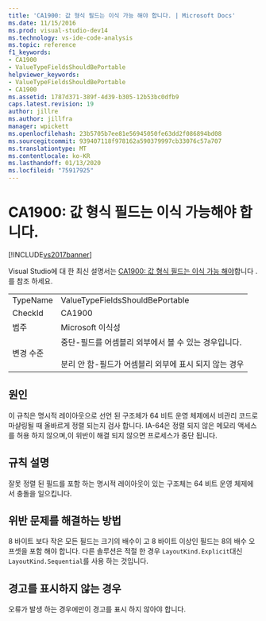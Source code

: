 ```yaml
---
title: 'CA1900: 값 형식 필드는 이식 가능 해야 합니다. | Microsoft Docs'
ms.date: 11/15/2016
ms.prod: visual-studio-dev14
ms.technology: vs-ide-code-analysis
ms.topic: reference
f1_keywords:
- CA1900
- ValueTypeFieldsShouldBePortable
helpviewer_keywords:
- ValueTypeFieldsShouldBePortable
- CA1900
ms.assetid: 1787d371-389f-4d39-b305-12b53bc0dfb9
caps.latest.revision: 19
author: jillre
ms.author: jillfra
manager: wpickett
ms.openlocfilehash: 23b5705b7ee81e56945050fe63dd2f086894bd08
ms.sourcegitcommit: 939407118f978162a590379997cb33076c57a707
ms.translationtype: MT
ms.contentlocale: ko-KR
ms.lasthandoff: 01/13/2020
ms.locfileid: "75917925"
---
```

# <a name="ca1900-value-type-fields-should-be-portable"></a>CA1900: 값 형식 필드는 이식 가능해야 합니다.
[!INCLUDE[vs2017banner](../includes/vs2017banner.md)]

Visual Studio에 대 한 최신 설명서는 [CA1900: 값 형식 필드는 이식 가능 해야](/visualstudio/code-quality/ca1900-value-type-fields-should-be-portable)합니다 .를 참조 하세요.

|||
|-|-|
|TypeName|ValueTypeFieldsShouldBePortable|
|CheckId|CA1900|
|범주|Microsoft 이식성|
|변경 수준|중단-필드를 어셈블리 외부에서 볼 수 있는 경우입니다.<br /><br /> 분리 안 함-필드가 어셈블리 외부에 표시 되지 않는 경우|

## <a name="cause"></a>원인
 이 규칙은 명시적 레이아웃으로 선언 된 구조체가 64 비트 운영 체제에서 비관리 코드로 마샬링될 때 올바르게 정렬 되는지 검사 합니다. IA-64은 정렬 되지 않은 메모리 액세스를 허용 하지 않으며,이 위반이 해결 되지 않으면 프로세스가 중단 됩니다.

## <a name="rule-description"></a>규칙 설명
 잘못 정렬 된 필드를 포함 하는 명시적 레이아웃이 있는 구조체는 64 비트 운영 체제에서 충돌을 일으킵니다.

## <a name="how-to-fix-violations"></a>위반 문제를 해결하는 방법
 8 바이트 보다 작은 모든 필드는 크기의 배수이 고 8 바이트 이상인 필드는 8의 배수 오프셋을 포함 해야 합니다. 다른 솔루션은 적절 한 경우 `LayoutKind.Explicit`대신 `LayoutKind.Sequential`를 사용 하는 것입니다.

## <a name="when-to-suppress-warnings"></a>경고를 표시하지 않는 경우
 오류가 발생 하는 경우에만이 경고를 표시 하지 않아야 합니다.
